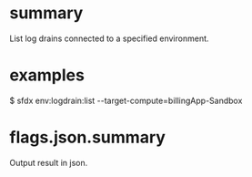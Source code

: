# summary

List log drains connected to a specified environment.

# examples

$ sfdx env:logdrain:list --target-compute=billingApp-Sandbox

# flags.json.summary

Output result in json.
